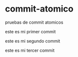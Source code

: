 # commit-atomico
pruebas de commit atomicos

este es mi primer commit 

este es mi segundo commit

este es mi tercer commit